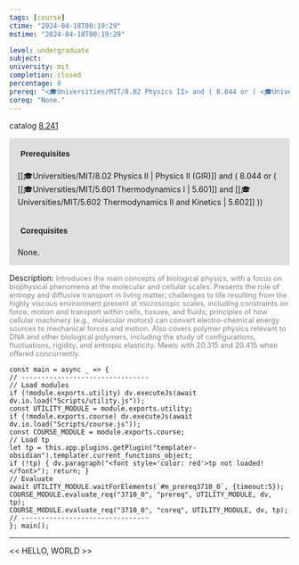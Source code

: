 ```yaml
---
tags: [course]
ctime: "2024-04-18T00:19:29"
mstime: "2024-04-18T00:19:29"

level: undergraduate
subject: 
university: mit
completion: closed
percentage: 0
prereq: "<🎓Universities/MIT/8.02 Physics II> and ( 8.044 or ( <🎓Universities/MIT/5.601 Thermodynamics I> and <🎓Universities/MIT/5.602 Thermodynamics II and Kinetics> ))"
coreq: "None."
---
```


catalog [8.241](http://student.mit.edu/catalog/m8a.html#8.241)

<span style="display: block; padding: 15px; background-color: rgb(100, 100, 100, 0.2);"><font id="m_prereq3710_0" style="display: block; font-family: Arial, sans-serif; font-weight: bold; padding: 5px">Prerequisites</font><br><span id="prereq3710_0">[[🎓Universities/MIT/8.02 Physics II | Physics II (GIR)]] and ( 8.044 or ( [[🎓Universities/MIT/5.601 Thermodynamics I | 5.601]] and [[🎓Universities/MIT/5.602 Thermodynamics II and Kinetics | 5.602]] ))</span></span>
<span style="display: block; padding: 15px; background-color: rgb(100, 100, 100, 0.2);"><font id="m_coreq3710_0" style="display: block; font-family: Arial, sans-serif; font-weight: bold; padding: 5px">Corequisites</font><br><span id="coreq3710_0">None.</span></span>

<font style="">Description:</font>
<font style="color: grey; font-size: 0.8rem;">Introduces the main concepts of biological physics, with a focus on biophysical phenomena at the molecular and cellular scales. Presents the role of entropy and diffusive transport in living matter; challenges to life resulting from the highly viscous environment present at microscopic scales, including constraints on force, motion and transport within cells, tissues, and fluids; principles of how cellular machinery (e.g., molecular motors) can convert electro-chemical energy sources to mechanical forces and motion. Also covers polymer physics relevant to DNA and other biological polymers, including the study of configurations, fluctuations, rigidity, and entropic elasticity. Meets with 20.315 and 20.415 when offered concurrently.</font>

```dataviewjs
const main = async _ => {
// --------------------------------
// Load modules
if (!module.exports.utility) dv.executeJs(await dv.io.load("Scripts/utility.js"));
const UTILITY_MODULE = module.exports.utility;
if (!module.exports.course) dv.executeJs(await dv.io.load("Scripts/course.js"));
const COURSE_MODULE = module.exports.course;
// Load tp
let tp = this.app.plugins.getPlugin("templater-obsidian").templater.current_functions_object;
if (!tp) { dv.paragraph("<font style='color: red'>tp not loaded!</font>"); return; }
// Evaluate
await UTILITY_MODULE.waitForElements(`#m_prereq3710_0`, {timeout:5});
COURSE_MODULE.evaluate_req("3710_0", "prereq", UTILITY_MODULE, dv, tp);
COURSE_MODULE.evaluate_req("3710_0", "coreq", UTILITY_MODULE, dv, tp);
// --------------------------------
}; main();
```

---

<< HELLO, WORLD >>
